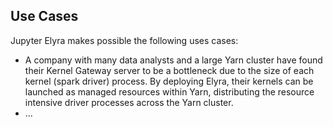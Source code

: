 ## Use Cases

Jupyter Elyra makes possible the following uses cases:

* A company with many data analysts and a large Yarn cluster have found their Kernel Gateway server 
to be a bottleneck  due to the size of each kernel (spark driver) process.  By deploying Elyra, 
their kernels can be launched as managed resources within Yarn, distributing the resource intensive 
driver processes across the Yarn cluster.
* ...
